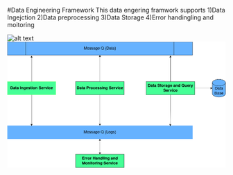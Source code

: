 #Data Engineering Framework
This data engering framwork supports 
  1)Data Ingejction
  2)Data preprocessing
  3)Data Storage
  4)Error handingling and moitoring


![alt text](https://github.com/pulikodan/Data-Engineering-Case-Study/blob/main/arch.png?raw=true)
![plot](./img/arch.png)
